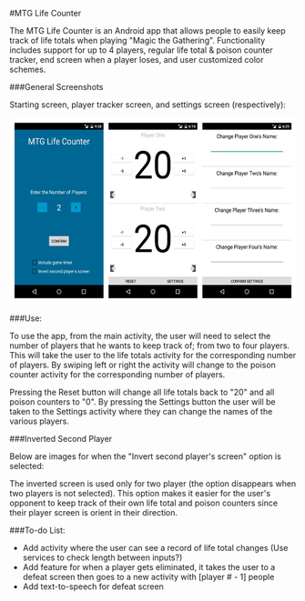 #MTG Life Counter

The MTG Life Counter is an Android app that allows people to easily keep track of life totals when playing "Magic the Gathering". Functionality includes support for up to 4 players, regular life total & poison counter tracker, end screen when a player loses, and user customized color schemes.

###General Screenshots

Starting screen, player tracker screen, and settings screen (respectively):

<p align="center">
  <img src="https://github.com/markviola/android-mtg-life-counter/blob/master/images/all_types_screen.jpg?raw=true" alt="Player Screens" height="328px" width="555px"/>
</p>

###Use:

To use the app, from the main activity, the user will need to select the number of players that he wants to keep track of; from two to four players. This will take the user to the life totals activity for the corresponding number of players. By swiping left or right the activity will change to the poison counter activity for the corresponding number of players. 

Pressing the Reset button will change all life totals back to "20" and all poison counters to "0". By pressing the Settings button the user will be taken to the Settings activity where they can change the names of the various players.

###Inverted Second Player

Below are images for when the "Invert second player's screen" option is selected:

<!-- <p align="center">
  <img src="https://github.com/markviola/android-mtg-life-counter/blob/master/images/both_inverted_screens.jpg?raw=true" alt="Player Screens" height="328px" width="370px"/>
</p> -->

The inverted screen is used only for two player (the option disappears when two players is not selected). This option makes it easier for the user's opponent to keep track of their own life total and poison counters since their player screen is orient in their direction. 


###To-do List:
* Add activity where the user can see a record of life total changes (Use services to check length between inputs?)
* Add feature for when a player gets eliminated, it takes the user to a defeat screen then goes to a new activity with [player # - 1] people
* Add text-to-speech for defeat screen
